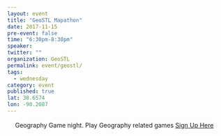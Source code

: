 ```yaml
---
layout: event 
title: "GeoSTL Mapathon"
date: 2017-11-15
pre-event: false
time: "6:30pm-8:30pm"
speaker:
twitter: ""
organization: GeoSTL
permalink: event/geostl/
tags:
  - wednesday 
category: event
published: true
lat: 38.6574
lon: -90.2087
---
```

　
Geography Game night. Play Geography related games
[Sign Up Here](http://bit.ly/GeoSTLGame)

